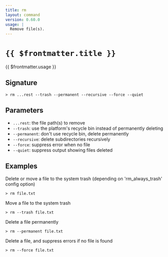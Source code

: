 ```yaml
---
title: rm
layout: command
version: 0.60.0
usage: |
  Remove file(s).
---
```


# `{{ $frontmatter.title }}`

<div style='white-space: pre-wrap;'>{{ $frontmatter.usage }}</div>

## Signature

`> rm ...rest --trash --permanent --recursive --force --quiet`

## Parameters

- `...rest`: the file path(s) to remove
- `--trash`: use the platform's recycle bin instead of permanently deleting
- `--permanent`: don't use recycle bin, delete permanently
- `--recursive`: delete subdirectories recursively
- `--force`: suppress error when no file
- `--quiet`: suppress output showing files deleted

## Examples

Delete or move a file to the system trash (depending on 'rm_always_trash' config option)

```shell
> rm file.txt
```

Move a file to the system trash

```shell
> rm --trash file.txt
```

Delete a file permanently

```shell
> rm --permanent file.txt
```

Delete a file, and suppress errors if no file is found

```shell
> rm --force file.txt
```
